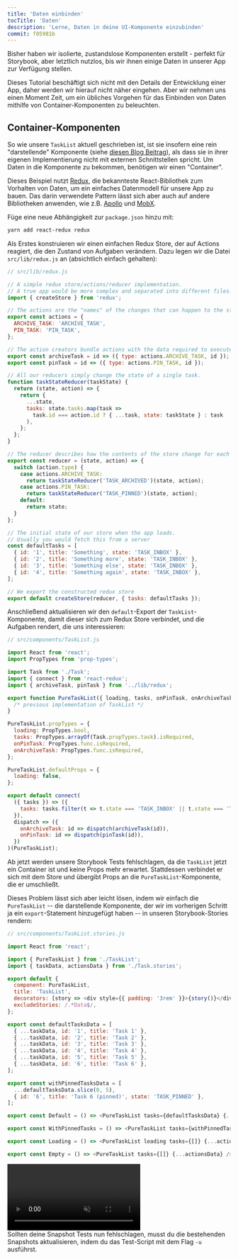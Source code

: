 ```yaml
---
title: 'Daten einbinden'
tocTitle: 'Daten'
description: 'Lerne, Daten in deine UI-Komponente einzubinden'
commit: f05981b
---
```


Bisher haben wir isolierte, zustandslose Komponenten erstellt - perfekt für Storybook, aber letztlich nutzlos, bis wir ihnen einige Daten in unserer App zur Verfügung stellen.

Dieses Tutorial beschäftigt sich nicht mit den Details der Entwicklung einer App, daher werden wir hierauf nicht näher eingehen. Aber wir nehmen uns einen Moment Zeit, um ein übliches Vorgehen für das Einbinden von Daten mithilfe von Container-Komponenten zu beleuchten.

## Container-Komponenten

So wie unsere `TaskList` aktuell geschrieben ist, ist sie insofern eine rein "darstellende" Komponente (siehe [diesen Blog Beitrag](https://medium.com/@dan_abramov/smart-and-dumb-components-7ca2f9a7c7d0)), als dass sie in ihrer eigenen Implementierung nicht mit externen Schnittstellen spricht. Um Daten in die Komponente zu bekommen, benötigen wir einen "Container".

Dieses Beispiel nutzt [Redux](https://redux.js.org/), die bekannteste React-Bibliothek zum Vorhalten von Daten, um ein einfaches Datenmodell für unsere App zu bauen. Das darin verwendete Pattern lässt sich aber auch auf andere Bibliotheken anwenden, wie z.B. [Apollo](https://www.apollographql.com/client/) und [MobX](https://mobx.js.org/).

Füge eine neue Abhängigkeit zur `package.json` hinzu mit:

```bash
yarn add react-redux redux
```

Als Erstes konstruieren wir einen einfachen Redux Store, der auf Actions reagiert, die den Zustand von Aufgaben verändern. Dazu legen wir die Datei `src/lib/redux.js` an (absichtlich einfach gehalten):

```javascript
// src/lib/redux.js

// A simple redux store/actions/reducer implementation.
// A true app would be more complex and separated into different files.
import { createStore } from 'redux';

// The actions are the "names" of the changes that can happen to the store
export const actions = {
  ARCHIVE_TASK: 'ARCHIVE_TASK',
  PIN_TASK: 'PIN_TASK',
};

// The action creators bundle actions with the data required to execute them
export const archiveTask = id => ({ type: actions.ARCHIVE_TASK, id });
export const pinTask = id => ({ type: actions.PIN_TASK, id });

// All our reducers simply change the state of a single task.
function taskStateReducer(taskState) {
  return (state, action) => {
    return {
      ...state,
      tasks: state.tasks.map(task =>
        task.id === action.id ? { ...task, state: taskState } : task
      ),
    };
  };
}

// The reducer describes how the contents of the store change for each action
export const reducer = (state, action) => {
  switch (action.type) {
    case actions.ARCHIVE_TASK:
      return taskStateReducer('TASK_ARCHIVED')(state, action);
    case actions.PIN_TASK:
      return taskStateReducer('TASK_PINNED')(state, action);
    default:
      return state;
  }
};

// The initial state of our store when the app loads.
// Usually you would fetch this from a server
const defaultTasks = [
  { id: '1', title: 'Something', state: 'TASK_INBOX' },
  { id: '2', title: 'Something more', state: 'TASK_INBOX' },
  { id: '3', title: 'Something else', state: 'TASK_INBOX' },
  { id: '4', title: 'Something again', state: 'TASK_INBOX' },
];

// We export the constructed redux store
export default createStore(reducer, { tasks: defaultTasks });
```

Anschließend aktualisieren wir den `default`-Export der `TaskList`-Komponente, damit dieser sich zum Redux Store verbindet, und die Aufgaben rendert, die uns interessieren:

```javascript
// src/components/TaskList.js

import React from 'react';
import PropTypes from 'prop-types';

import Task from './Task';
import { connect } from 'react-redux';
import { archiveTask, pinTask } from '../lib/redux';

export function PureTaskList({ loading, tasks, onPinTask, onArchiveTask }) {
  /* previous implementation of TaskList */
}

PureTaskList.propTypes = {
  loading: PropTypes.bool,
  tasks: PropTypes.arrayOf(Task.propTypes.task).isRequired,
  onPinTask: PropTypes.func.isRequired,
  onArchiveTask: PropTypes.func.isRequired,
};

PureTaskList.defaultProps = {
  loading: false,
};

export default connect(
  ({ tasks }) => ({
    tasks: tasks.filter(t => t.state === 'TASK_INBOX' || t.state === 'TASK_PINNED'),
  }),
  dispatch => ({
    onArchiveTask: id => dispatch(archiveTask(id)),
    onPinTask: id => dispatch(pinTask(id)),
  })
)(PureTaskList);
```

Ab jetzt werden unsere Storybook Tests fehlschlagen, da die `TaskList` jetzt ein Container ist und keine Props mehr erwartet. Stattdessen verbindet er sich mit dem Store und übergibt Props an die `PureTaskList`-Komponente, die er umschließt.

Dieses Problem lässt sich aber leicht lösen, indem wir einfach die `PureTaskList` -- die darstellende Komponente, der wir im vorherigen Schritt ja ein `export`-Statement hinzugefügt haben -- in unseren Storybook-Stories rendern:

```javascript
// src/components/TaskList.stories.js

import React from 'react';

import { PureTaskList } from './TaskList';
import { taskData, actionsData } from './Task.stories';

export default {
  component: PureTaskList,
  title: 'TaskList',
  decorators: [story => <div style={{ padding: '3rem' }}>{story()}</div>],
  excludeStories: /.*Data$/,
};

export const defaultTasksData = [
  { ...taskData, id: '1', title: 'Task 1' },
  { ...taskData, id: '2', title: 'Task 2' },
  { ...taskData, id: '3', title: 'Task 3' },
  { ...taskData, id: '4', title: 'Task 4' },
  { ...taskData, id: '5', title: 'Task 5' },
  { ...taskData, id: '6', title: 'Task 6' },
];

export const withPinnedTasksData = [
  ...defaultTasksData.slice(0, 5),
  { id: '6', title: 'Task 6 (pinned)', state: 'TASK_PINNED' },
];

export const Default = () => <PureTaskList tasks={defaultTasksData} {...actionsData} />;

export const WithPinnedTasks = () => <PureTaskList tasks={withPinnedTasksData} {...actionsData} />;

export const Loading = () => <PureTaskList loading tasks={[]} {...actionsData} />;

export const Empty = () => <PureTaskList tasks={[]} {...actionsData} />;
```

<video autoPlay muted playsInline loop>
  <source
    src="/intro-to-storybook/finished-tasklist-states.mp4"
    type="video/mp4"
  />
</video>

<div class="aside">
Sollten deine Snapshot Tests nun fehlschlagen, musst du die bestehenden Snapshots aktualisieren, indem du das Test-Script mit dem Flag <code>-u</code> ausführst.
</div>
